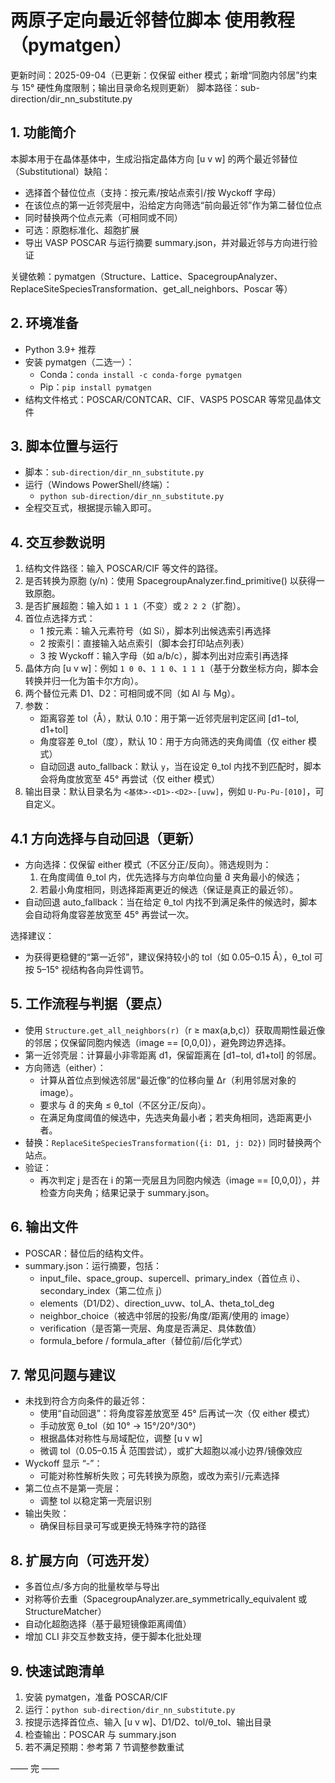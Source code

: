 # 两原子定向最近邻替位脚本 使用教程（pymatgen）

更新时间：2025-09-04（已更新：仅保留 either 模式；新增“同胞内邻居”约束与 15° 硬性角度限制；输出目录命名规则更新）
脚本路径：sub-direction/dir_nn_substitute.py

## 1. 功能简介
本脚本用于在晶体基体中，生成沿指定晶体方向 [u v w] 的两个最近邻替位（Substitutional）缺陷：
- 选择首个替位位点（支持：按元素/按站点索引/按 Wyckoff 字母）
- 在该位点的第一近邻壳层中，沿给定方向筛选“前向最近邻”作为第二替位位点
- 同时替换两个位点元素（可相同或不同）
- 可选：原胞标准化、超胞扩展
- 导出 VASP POSCAR 与运行摘要 summary.json，并对最近邻与方向进行验证

关键依赖：pymatgen（Structure、Lattice、SpacegroupAnalyzer、ReplaceSiteSpeciesTransformation、get_all_neighbors、Poscar 等）

## 2. 环境准备
- Python 3.9+ 推荐
- 安装 pymatgen（二选一）：
  - Conda：`conda install -c conda-forge pymatgen`
  - Pip：`pip install pymatgen`
- 结构文件格式：POSCAR/CONTCAR、CIF、VASP5 POSCAR 等常见晶体文件

## 3. 脚本位置与运行
- 脚本：`sub-direction/dir_nn_substitute.py`
- 运行（Windows PowerShell/终端）：
  - `python sub-direction/dir_nn_substitute.py`
- 全程交互式，根据提示输入即可。

## 4. 交互参数说明
1) 结构文件路径：输入 POSCAR/CIF 等文件的路径。
2) 是否转换为原胞 (y/n)：使用 SpacegroupAnalyzer.find_primitive() 以获得一致原胞。
3) 是否扩展超胞：输入如 `1 1 1`（不变）或 `2 2 2`（扩胞）。
4) 首位点选择方式：
   - 1 按元素：输入元素符号（如 Si），脚本列出候选索引再选择
   - 2 按索引：直接输入站点索引（脚本会打印站点列表）
   - 3 按 Wyckoff：输入字母（如 a/b/c），脚本列出对应索引再选择
5) 晶体方向 [u v w]：例如 `1 0 0`、`1 1 0`、`1 1 1`（基于分数坐标方向，脚本会转换并归一化为笛卡尔方向）。
6) 两个替位元素 D1、D2：可相同或不同（如 Al 与 Mg）。
7) 参数：
   - 距离容差 tol（Å），默认 0.10：用于第一近邻壳层判定区间 [d1−tol, d1+tol]
   - 角度容差 θ_tol（度），默认 10：用于方向筛选的夹角阈值（仅 either 模式）
   - 自动回退 auto_fallback：默认 `y`，当在设定 θ_tol 内找不到匹配时，脚本会将角度放宽至 45° 再尝试（仅 either 模式）
8) 输出目录：默认目录名为 `<基体>-<D1>-<D2>-[uvw]`，例如 `U-Pu-Pu-[010]`，可自定义。

## 4.1 方向选择与自动回退（更新）

- 方向选择：仅保留 either 模式（不区分正/反向）。筛选规则为：
  1) 在角度阈值 θ_tol 内，优先选择与方向单位向量 d̂ 夹角最小的候选；
  2) 若最小角度相同，则选择距离更近的候选（保证是真正的最近邻）。
- 自动回退 auto_fallback：当在给定 θ_tol 内找不到满足条件的候选时，脚本会自动将角度容差放宽至 45° 再尝试一次。

选择建议：
- 为获得更稳健的“第一近邻”，建议保持较小的 tol（如 0.05–0.15 Å），θ_tol 可按 5–15° 视结构各向异性调节。


## 5. 工作流程与判据（要点）
- 使用 `Structure.get_all_neighbors(r)`（r ≥ max(a,b,c)）获取周期性最近像的邻居；仅保留同胞内候选（image == [0,0,0]），避免跨边界选择。
- 第一近邻壳层：计算最小非零距离 d1，保留距离在 [d1−tol, d1+tol] 的邻居。
- 方向筛选（either）：
  - 计算从首位点到候选邻居“最近像”的位移向量 Δr（利用邻居对象的 image）。
  - 要求与 d̂ 的夹角 ≤ θ_tol（不区分正/反向）。
  - 在满足角度阈值的候选中，先选夹角最小者；若夹角相同，选距离更小者。
- 替换：`ReplaceSiteSpeciesTransformation({i: D1, j: D2})` 同时替换两个站点。
- 验证：
  - 再次判定 j 是否在 i 的第一壳层且为同胞内候选（image == [0,0,0]），并检查方向夹角；结果记录于 summary.json。

## 6. 输出文件
- POSCAR：替位后的结构文件。
- summary.json：运行摘要，包括：
  - input_file、space_group、supercell、primary_index（首位点 i）、secondary_index（第二位点 j）
  - elements（D1/D2）、direction_uvw、tol_A、theta_tol_deg
  - neighbor_choice（被选中邻居的投影/角度/距离/使用的 image）
  - verification（是否第一壳层、角度是否满足、具体数值）
  - formula_before / formula_after（替位前/后化学式）

## 7. 常见问题与建议
- 未找到符合方向条件的最近邻：
  - 使用“自动回退”：将角度容差放宽至 45° 后再试一次（仅 either 模式）
  - 手动放宽 θ_tol（如 10° → 15°/20°/30°）
  - 根据晶体对称性与局域配位，调整 [u v w]
  - 微调 tol（0.05–0.15 Å 范围尝试），或扩大超胞以减小边界/镜像效应
- Wyckoff 显示 “-”：
  - 可能对称性解析失败；可先转换为原胞，或改为索引/元素选择
- 第二位点不是第一壳层：
  - 调整 tol 以稳定第一壳层识别
- 输出失败：
  - 确保目标目录可写或更换无特殊字符的路径

## 8. 扩展方向（可选开发）
- 多首位点/多方向的批量枚举与导出
- 对称等价去重（SpacegroupAnalyzer.are_symmetrically_equivalent 或 StructureMatcher）
- 自动化超胞选择（基于最短镜像距离阈值）
- 增加 CLI 非交互参数支持，便于脚本化批处理

## 9. 快速试跑清单
1) 安装 pymatgen，准备 POSCAR/CIF
2) 运行：`python sub-direction/dir_nn_substitute.py`
3) 按提示选择首位点、输入 [u v w]、D1/D2、tol/θ_tol、输出目录
4) 检查输出：POSCAR 与 summary.json
5) 若不满足预期：参考第 7 节调整参数重试

—— 完 ——

